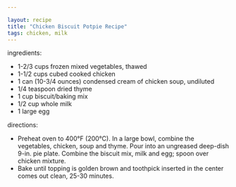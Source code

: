 ```yaml
---

layout: recipe
title: "Chicken Biscuit Potpie Recipe"
tags: chicken, milk
---
```


ingredients:
- 1-2/3 cups frozen mixed vegetables, thawed
- 1-1/2 cups cubed cooked chicken
- 1 can (10-3/4 ounces) condensed cream of chicken soup, undiluted
- 1/4 teaspoon dried thyme
- 1 cup biscuit/baking mix
- 1/2 cup whole milk
- 1 large egg

directions:
- Preheat oven to 400°F (200°C). In a large bowl, combine the vegetables, chicken, soup and thyme. Pour into an ungreased deep-dish 9-in. pie plate. Combine the biscuit mix, milk and egg; spoon over chicken mixture.
- Bake until topping is golden brown and toothpick inserted in the center comes out clean, 25-30 minutes.
